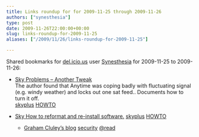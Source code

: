 ```yaml
---
title: Links roundup for for 2009-11-25 through 2009-11-26
authors: ["synesthesia"]
type: post
date: 2009-11-26T22:00:00+00:00
slug: links-roundup-for-2009-11-25 
aliases: ["/2009/11/26/links-roundup-for-2009-11-25"]

---
```

Shared bookmarks for [del.icio.us][1] user [Synesthesia][2] for 2009-11-25 to 2009-11-26:

  * [Sky Problems &#8211; Another Tweak][3]  
    The author found that Anytime was coping badly with fluctuating signal (e.g. windy weather) and locks out one sat feed.. Documents how to turn it off.  
    [skyplus][4] [HOWTO][5] 
  * [Sky How to reformat and re-install software.][6] 
    [skyplus][4] [HOWTO][5] </li> 
    
      * [Graham Cluley&#8217;s blog][7] 
        [security][8] [@read][9] </li> </ul>

 [1]: https://del.icio.us/
 [2]: https://del.icio.us/synesthesia
 [3]: https://www.satellites.co.uk/satellite/sky-digital-bskyb-uk-platform-astra-28-2e-astra-2d-fringe-reception-tech/93958-no-satellite-signal-being-received.html#post827282
 [4]: https://delicious.com/synesthesia/skyplus
 [5]: https://delicious.com/synesthesia/HOWTO
 [6]: https://nice-design.co.uk/blog/sky-plus-system-fault-how-to-fix-faulty-sky-without-a65-callout-fee
 [7]: https://www.sophos.com/blogs/gc/
 [8]: https://delicious.com/synesthesia/security
 [9]: https://delicious.com/synesthesia/%40read